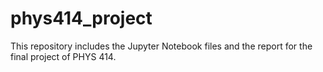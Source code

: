 # phys414_project
This repository includes the Jupyter Notebook files and the report for the final project of PHYS 414.
